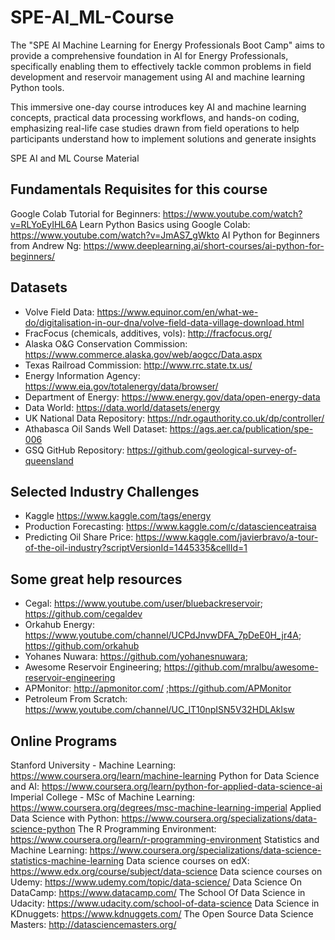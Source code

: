 # SPE-AI_ML-Course

The "SPE AI Machine Learning for Energy Professionals Boot Camp" aims to provide a comprehensive foundation in AI for Energy Professionals, specifically enabling them to effectively tackle common problems in field development and reservoir management using AI and machine learning Python tools. 

This immersive one-day course introduces key AI and machine learning concepts, practical data processing workflows, and hands-on coding, emphasizing real-life case studies drawn from field operations to help participants understand how to implement solutions and generate insights

SPE AI and ML Course Material

## Fundamentals Requisites for this course
Google Colab Tutorial for Beginners: https://www.youtube.com/watch?v=RLYoEyIHL6A
Learn Python Basics using Google Colab: https://www.youtube.com/watch?v=JmAS7_gWkto
AI Python for Beginners from Andrew Ng: https://www.deeplearning.ai/short-courses/ai-python-for-beginners/

## Datasets
* Volve Field Data: 	https://www.equinor.com/en/what-we-do/digitalisation-in-our-dna/volve-field-data-village-download.html
* FracFocus (chemicals, additives, vols): 	http://fracfocus.org/
* Alaska O&G Conservation Commission: 	https://www.commerce.alaska.gov/web/aogcc/Data.aspx
* Texas Railroad Commission: 	http://www.rrc.state.tx.us/
* Energy Information Agency: 	https://www.eia.gov/totalenergy/data/browser/
* Department of Energy: 	https://www.energy.gov/data/open-energy-data
* Data World: 	https://data.world/datasets/energy
* UK National Data Repository: 	https://ndr.ogauthority.co.uk/dp/controller/
* Athabasca Oil Sands Well Dataset: 	https://ags.aer.ca/publication/spe-006
* GSQ GitHub Repository: 	https://github.com/geological-survey-of-queensland

## Selected Industry Challenges
* Kaggle 	https://www.kaggle.com/tags/energy
* Production Forecasting: 	https://www.kaggle.com/c/datascienceatraisa
* Predicting Oil Share Price:	https://www.kaggle.com/javierbravo/a-tour-of-the-oil-industry?scriptVersionId=1445335&cellId=1	

## Some great help resources
* Cegal: https://www.youtube.com/user/bluebackreservoir; https://github.com/cegaldev
* Orkahub Energy: https://www.youtube.com/channel/UCPdJnvwDFA_7pDeE0H_jr4A; https://github.com/orkahub
* Yohanes Nuwara: https://github.com/yohanesnuwara; 
* Awesome Reservoir Engineering; https://github.com/mralbu/awesome-reservoir-engineering
* APMonitor: http://apmonitor.com/ ;https://github.com/APMonitor
* Petroleum From Scratch: https://www.youtube.com/channel/UC_lT10npISN5V32HDLAklsw

## Online Programs
Stanford University - Machine Learning: https://www.coursera.org/learn/machine-learning
Python for Data Science and AI: https://www.coursera.org/learn/python-for-applied-data-science-ai
Imperial College - MSc of Machine Learning: https://www.coursera.org/degrees/msc-machine-learning-imperial
Applied Data Science with Python: https://www.coursera.org/specializations/data-science-python
The R Programming Environment: https://www.coursera.org/learn/r-programming-environment 
Statistics and Machine Learning: https://www.coursera.org/specializations/data-science-statistics-machine-learning
Data science courses on edX: https://www.edx.org/course/subject/data-science 
Data science courses on Udemy: https://www.udemy.com/topic/data-science/
Data Science On DataCamp: https://www.datacamp.com/
The School Of Data Science in Udacity: https://www.udacity.com/school-of-data-science
Data Science in KDnuggets: https://www.kdnuggets.com/
The Open Source Data Science Masters: http://datasciencemasters.org/





